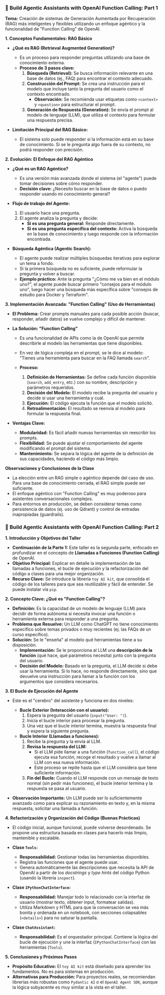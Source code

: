 ### 🎥 **Build Agentic Assistants with OpenAI Function Calling: Part 1**

**Tema:** Creación de sistemas de Generación Aumentada por Recuperación (RAG) más inteligentes y flexibles utilizando un enfoque agéntico y la funcionalidad de "Function Calling" de OpenAI.

**1. Conceptos Fundamentales: RAG Básico**

* **¿Qué es RAG (Retrieval Augmented Generation)?**
    * Es un proceso para responder preguntas utilizando una base de conocimiento externa.
    * **Proceso de 3 pasos clave:**
        1. **Búsqueda (Retrieval):** Se busca información relevante en una base de datos (ej., FAQ) para encontrar el contexto adecuado.
        2. **Construcción del Prompt:** Se crea una instrucción para el modelo que incluye tanto la pregunta del usuario como el contexto encontrado.
            * **Observación:** Se recomienda usar etiquetas como `<context>` y `<question>` para estructurar el prompt.
        3. **Generación de Respuesta (Generation):** Se envía el prompt al modelo de lenguaje (LLM), que utiliza el contexto para formular una respuesta precisa.

* **Limitación Principal del RAG Básico:**
    * El sistema solo puede responder si la información está en su base de conocimiento. Si se le pregunta algo fuera de su contexto, no podrá responder con precisión.

**2. Evolución: El Enfoque del RAG Agéntico**

* **¿Qué es un RAG Agéntico?**
    * Es una versión más avanzada donde el sistema (el "agente") puede tomar decisiones sobre cómo responder.
    * **Decisión clave:** ¿Necesito buscar en la base de datos o puedo responder usando mi conocimiento general?

* **Flujo de trabajo del Agente:**
    1. El usuario hace una pregunta.
    2. El agente analiza la pregunta y decide:
        * **Si es una pregunta general:** Responde directamente.
        * **Si es una pregunta específica del contexto:** Activa la búsqueda en la base de conocimiento y luego responde con la información encontrada.

* **Búsqueda Agéntica (Agentic Search):**
    * El agente puede realizar múltiples búsquedas iterativas para explorar un tema a fondo.
    * Si la primera búsqueda no es suficiente, puede reformular la pregunta y volver a buscar.
    * **Ejemplo práctico:** Ante la pregunta "¿Cómo me va bien en el módulo uno?", el agente puede buscar primero "consejos para el módulo uno", luego hacer una búsqueda más específica sobre "consejos de estudio para Docker y Terraform".

**3. Implementación Avanzada: "Function Calling" (Uso de Herramientas)**

* **El Problema:** Crear prompts manuales para cada posible acción (buscar, responder, añadir datos) se vuelve complejo y difícil de mantener.

* **La Solución: "Function Calling"**
    * Es una funcionalidad de APIs como la de OpenAI que permite describirle al modelo las herramientas que tiene disponibles.
    * En vez de lógica compleja en el prompt, se le dice al modelo: "Tienes una herramienta para buscar en la FAQ llamada `search`".

    * **Proceso:**
        1. **Definición de Herramientas:** Se define cada función disponible (`search`, `add_entry`, etc.) con su nombre, descripción y parámetros requeridos.
        2. **Decisión del Modelo:** El modelo recibe la pregunta del usuario y decide si usar una herramienta y cuál.
        3. **Ejecución:** El código ejecuta la función que el modelo solicitó.
        4. **Retroalimentación:** El resultado se reenvía al modelo para formular la respuesta final.

* **Ventajas Clave:**
    * **Modularidad:** Es fácil añadir nuevas herramientas sin reescribir los prompts.
    * **Flexibilidad:** Se puede ajustar el comportamiento del agente modificando el prompt del sistema.
    * **Mantenimiento:** Se separa la lógica del agente de la definición de sus capacidades, haciendo el código más limpio.

**Observaciones y Conclusiones de la Clase**

* La elección entre un RAG simple o agéntico depende del caso de uso. Para una base de conocimiento cerrada, el RAG simple puede ser suficiente.
* El enfoque agéntico con "Function Calling" es muy poderoso para asistentes conversacionales complejos.
* Para entornos en producción, se deben considerar temas como persistencia de datos (ej. uso de Qdrant) y control de entradas inapropiadas (guardrails).

### 🎥 **Build Agentic Assistants with OpenAI Function Calling: Part 2**

**1. Introducción y Objetivos del Taller**

* **Continuación de la Parte 1:** Este taller es la segunda parte, enfocado en profundizar en el concepto de **Llamadas a Funciones (Function Calling)** de OpenAI.
* **Objetivo Principal:** Explicar en detalle la implementación de las llamadas a funciones, el bucle de ejecución y la refactorización del código a clases para una mejor organización.
* **Recurso Clave:** Se introduce la librería `toy AI kit`, que consolida el código de los talleres para que sea reutilizable y fácil de entender. Se puede instalar vía `pip`.

**2. Concepto Clave: ¿Qué es "Function Calling"?**

* **Definición:** Es la capacidad de un modelo de lenguaje (LLM) para decidir de forma autónoma si necesita invocar una función o herramienta externa para responder a una pregunta.
* **Problema que Resuelve:** Un LLM como ChatGPT no tiene conocimiento específico sobre temas privados o muy recientes (ej. las FAQs de un curso específico).
* **Solución:** Se le "enseña" al modelo qué herramientas tiene a su disposición.
    * **Implementación:** Se le proporciona al LLM una **descripción de la función** (qué hace, qué parámetros necesita) junto con la pregunta del usuario.
    * **Decisión del Modelo:** Basado en la pregunta, el LLM decide si debe usar la herramienta. Si lo hace, no responde directamente, sino que devuelve una instrucción para llamar a la función con los argumentos que considera necesarios.

**3. El Bucle de Ejecución del Agente**

* Este es el "cerebro" del asistente y funciona en dos niveles:
    * **Bucle Exterior (Interacción con el usuario):**
        1. Espera la pregunta del usuario (`input("User: ")`).
        2. Inicia el bucle interior para procesar la pregunta.
        3. Una vez que el bucle interior termina, muestra la respuesta final y espera la siguiente pregunta.
    * **Bucle Interior (Llamadas a funciones):**
        1. Recibe la pregunta y la envía al LLM.
        2. **Revisa la respuesta del LLM:**
            * Si el LLM pide llamar a una función (`function_call`), el código ejecuta esa función, recoge el resultado y vuelve a llamar al LLM con esa nueva información.
            * Este proceso se repite hasta que el LLM considera que tiene suficiente información.
        3. **Fin del Bucle:** Cuando el LLM responde con un mensaje de texto normal (sin pedir más funciones), el bucle interior termina y la respuesta se pasa al usuario.

* **Observación Importante:** Un LLM puede ser lo suficientemente avanzado como para explicar su razonamiento en texto y, en la misma respuesta, solicitar una llamada a función.

**4. Refactorización y Organización del Código (Buenas Prácticas)**

* El código inicial, aunque funcional, puede volverse desordenado. Se propone una estructura basada en clases para hacerlo más limpio, mantenible y escalable.

* **Clase `Tools`:**
    * **Responsabilidad:** Gestionar todas las herramientas disponibles.
    * Registra las funciones que el agente puede usar.
    * Genera automáticamente las descripciones que necesita la API de OpenAI a partir de los *docstrings* y *type hints* del código Python (usando la librería `inspect`).

* **Clase `IPythonChatInterface`:**
    * **Responsabilidad:** Manejar todo lo relacionado con la interfaz de usuario (mostrar texto, obtener input, formatear salidas).
    * Utiliza Markdown y HTML para que la conversación se vea más bonita y ordenada en un notebook, con secciones colapsables (`<details>`) para no saturar la pantalla.

* **Clase `ChatAssistant`:**
    * **Responsabilidad:** Es el orquestador principal. Contiene la lógica del bucle de ejecución y une la interfaz (`IPythonChatInterface`) con las herramientas (`Tools`).

**5. Conclusiones y Próximos Pasos**

* **Propósito Educativo:** El `toy AI kit` está diseñado para aprender los fundamentos. No es para sistemas en producción.
* **Alternativas para Producción:** Para proyectos reales, se recomiendan librerías más robustas como `Pydantic AI` o el `OpenAI Agent SDK`, aunque la lógica subyacente es muy similar a la vista en el taller.